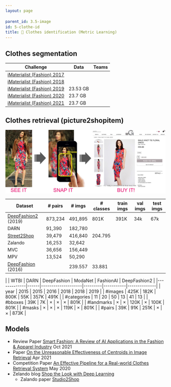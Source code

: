 ```yaml
---
layout: page

parent_id: 3.5-image
id: 5-clothe-id
title: 👕 Clothes identification (Metric Learning)
---
```


## Clothes segmentation

| Challenge                                                                                    | Data      | Teams
|----------------------------------------------------------------------------------------------|-----------|--------------------
| [iMaterialist (Fashion) 2017](https://www.kaggle.com/c/imaterialist-challenge-FGVC2017)      |           |
| [iMaterialist (Fashion) 2018](https://www.kaggle.com/c/imaterialist-challenge-fashion-2018)  |           |
| [iMaterialist (Fashion) 2019](https://www.kaggle.com/c/imaterialist-fashion-2019-FGVC6)      | 23.53 GB  |
| [iMaterialist (Fashion) 2020](https://www.kaggle.com/c/imaterialist-fashion-2020-fgvc7)      | 23.7 GB   |
| [iMaterialist (Fashion) 2021](https://www.kaggle.com/c/imaterialist-fashion-2021-fgvc8)      | 23.7 GB   |


## Clothes retrieval (picture2shopitem)

![](img/header.jpg)


| Dataset                                                                      | # pairs | # imgs  | # classes | train imgs | val imgs | test imgs |
| -----------------------------------------------------------------------------|---------|---------|-----------|------------|----------|-----------|
| [DeepFashion2](https://github.com/switchablenorms/DeepFashion2) (2019)       | 873,234 | 491,895 |      801K |       391K |      34k |       67k |
| DARN                                                                         |  91,390 | 182,780 |           |            |          |           |
| [Street2Shop](http://www.tamaraberg.com/street2shop)                         |  39,479 | 416,840 |   204.795 |            |          |           |
| Zalando                                                                      |  16,253 |  32,642 |           |            |          |           |
| MVC                                                                          |  36,656 | 156,449 |           |            |          |           |
| MPV                                                                          |  13,524 |  50,290 |           |            |          |           |
| [DeepFashion](https://mmlab.ie.cuhk.edu.hk/projects/DeepFashion.html) (2016) |         | 239.557 |   33.881  |            |          |           |



|             | WTBI | DARN | DeepFashion | ModaNet | FashionAI | DeepFashion2 |
|-------------|------|--------------------|---------|-----------|--------------|
| year        | 2015 | 2015 |        2016 |    2018 |      2018 |         2019 |
| #images     | 425K | 182K |        800K |     55K |      357K |         491K |
| #categories |   11 |   20 |          50 |      13 |        41 |           13 |
| #bboxes     |  39K |   7K |           × |       × |         × |         801K |
| #landmarks  |    × |    × |        120K |       × |      100K |         801K |
| #masks      |    × |    × |           × |    119K |         × |         801K |
| #pairs      |  39K |  91K |        251K |       × |         × |         873K |


## Models

- Review Paper [Smart Fashion: A Review of AI Applications in the Fashion & Apparel Industry](https://arxiv.org/pdf/2111.00905.pdf) Oct 2021
- Paper [On the Unreasonable Effectiveness of Centroids in Image Retrieval](https://arxiv.org/pdf/2104.13643.pdf) Apr 2021
- Competition Paper [An Effective Pipeline for a Real-world Clothes Retrieval System](https://arxiv.org/pdf/2005.12739.pdf) May 2020
- Zelando blog [Shop the Look with Deep Learning](https://engineering.zalando.com/posts/2018/09/shop-look-deep-learning.html)
  - Zalando paper [Studio2Shop](https://arxiv.org/pdf/1807.00556.pdf)